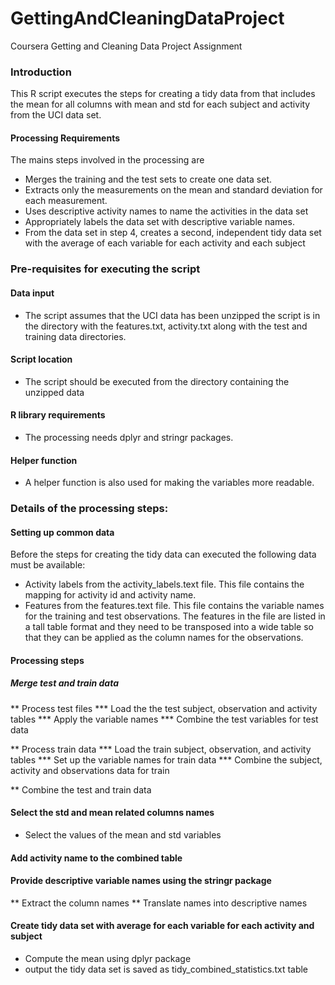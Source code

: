 GettingAndCleaningDataProject
=============================

Coursera Getting and Cleaning Data Project Assignment

### Introduction  
This R script executes the steps for creating a tidy data from that includes the mean for all columns with mean and std for each subject and activity from the UCI data set. 
#### Processing Requirements
The mains steps involved in the processing are  
* Merges the training and the test sets to create one data set.
* Extracts only the measurements on the mean and standard deviation for each measurement.
* Uses descriptive activity names to name the activities in the data set
* Appropriately labels the data set with descriptive variable names. 
* From the data set in step 4, creates a second, independent tidy data set with the average of each variable for each activity and each subject
    
### Pre-requisites for executing the script  
#### Data input
* The script assumes that the UCI data has been unzipped
the script is in the directory with the features.txt, activity.txt along with the test and training data directories.
#### Script location
* The script should be executed from the directory containing the unzipped data 
#### R library requirements
* The processing needs dplyr and stringr packages.
#### Helper function 
* A helper function is also used for making the variables more readable.
    
### Details of the processing steps:

#### Setting up common data
Before the steps for creating the tidy data can executed the following data must be available:
* Activity labels from the activity_labels.text file. This file contains the mapping for activity id and activity name.
* Features from the features.text file.  This file contains the variable names for the training and test observations.  The features in the file are listed in a tall table format and they need to be transposed into a wide table so that they can be applied as the column names for the observations.

#### Processing steps
##### Merge test and train data
** Process test files
*** Load the the test subject, observation and activity tables
*** Apply the variable names 
*** Combine the test variables for test data

** Process train data
*** Load the train subject, observation, and activity tables
*** Set up the variable names for train data
*** Combine the subject, activity and observations data for train

** Combine the test and train data

#### Select the std and mean related columns names
* Select the values of the mean and std variables

#### Add activity name to the combined table

#### Provide descriptive variable names using the stringr package
** Extract the column names
** Translate names into descriptive names

#### Create tidy data set with average for each variable for each activity and subject
* Compute the mean using dplyr package 
* output the tidy data set is saved as tidy_combined_statistics.txt table